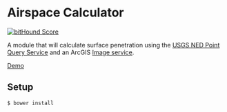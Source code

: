 Airspace Calculator
===================

[![bitHound Score](https://www.bithound.io/github/WSDOT-GIS/airspace-calculator/badges/score.svg)](https://www.bithound.io/github/WSDOT-GIS/airspace-calculator)

A module that will calculate surface penetration using the [USGS NED Point Query Service] and an ArcGIS [Image service].

[Demo](http://wsdot-gis.github.io/airspace-calculator/demo/)

## Setup ##

```
$ bower install
```

[USGS NED Point Query Service]:http://ned.usgs.gov/epqs/
[Image Service]:http://resources.arcgis.com/en/help/arcgis-rest-api/#/Image_Service/02r3000000q8000000/

